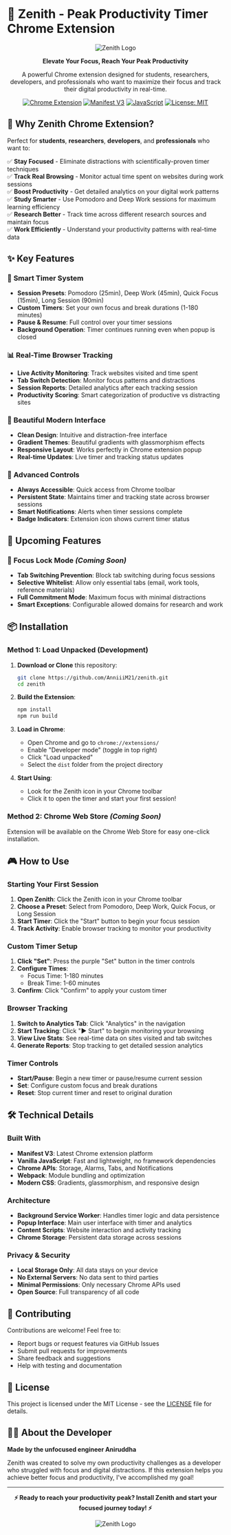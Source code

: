 # 🎯 Zenith - Peak Productivity Timer Chrome Extension

<div align="center">

![Zenith Logo](icons/zenith_logo.png)

**Elevate Your Focus, Reach Your Peak Productivity**

A powerful Chrome extension designed for students, researchers, developers, and professionals who want to maximize their focus and track their digital productivity in real-time.

[![Chrome Extension](https://img.shields.io/badge/Chrome-Extension-green.svg)](https://chrome.google.com/webstore)
[![Manifest V3](https://img.shields.io/badge/Manifest-V3-blue.svg)](https://developer.chrome.com/docs/extensions/mv3/)
[![JavaScript](https://img.shields.io/badge/JavaScript-ES6+-yellow.svg)](https://developer.mozilla.org/en-US/docs/Web/JavaScript)
[![License: MIT](https://img.shields.io/badge/License-MIT-yellow.svg)](https://opensource.org/licenses/MIT)

</div>

## 🚀 Why Zenith Chrome Extension?

Perfect for **students**, **researchers**, **developers**, and **professionals** who want to:

✅ **Stay Focused** - Eliminate distractions with scientifically-proven timer techniques  
✅ **Track Real Browsing** - Monitor actual time spent on websites during work sessions  
✅ **Boost Productivity** - Get detailed analytics on your digital work patterns  
✅ **Study Smarter** - Use Pomodoro and Deep Work sessions for maximum learning efficiency  
✅ **Research Better** - Track time across different research sources and maintain focus  
✅ **Work Efficiently** - Understand your productivity patterns with real-time data

## ✨ Key Features

### 🎯 **Smart Timer System**

- **Session Presets**: Pomodoro (25min), Deep Work (45min), Quick Focus (15min), Long Session (90min)
- **Custom Timers**: Set your own focus and break durations (1-180 minutes)
- **Pause & Resume**: Full control over your timer sessions
- **Background Operation**: Timer continues running even when popup is closed

### 📊 **Real-Time Browser Tracking**

- **Live Activity Monitoring**: Track websites visited and time spent
- **Tab Switch Detection**: Monitor focus patterns and distractions
- **Session Reports**: Detailed analytics after each tracking session
- **Productivity Scoring**: Smart categorization of productive vs distracting sites

### 🎨 **Beautiful Modern Interface**

- **Clean Design**: Intuitive and distraction-free interface
- **Gradient Themes**: Beautiful gradients with glassmorphism effects
- **Responsive Layout**: Works perfectly in Chrome extension popup
- **Real-time Updates**: Live timer and tracking status updates

### 🔧 **Advanced Controls**

- **Always Accessible**: Quick access from Chrome toolbar
- **Persistent State**: Maintains timer and tracking state across browser sessions
- **Smart Notifications**: Alerts when timer sessions complete
- **Badge Indicators**: Extension icon shows current timer status

## 🔮 Upcoming Features

### 🚫 **Focus Lock Mode** _(Coming Soon)_

- **Tab Switching Prevention**: Block tab switching during focus sessions
- **Selective Whitelist**: Allow only essential tabs (email, work tools, reference materials)
- **Full Commitment Mode**: Maximum focus with minimal distractions
- **Smart Exceptions**: Configurable allowed domains for research and work

## 📦 Installation

### Method 1: Load Unpacked (Development)

1. **Download or Clone** this repository:

   ```bash
   git clone https://github.com/AnniiiM21/zenith.git
   cd zenith
   ```

2. **Build the Extension**:

   ```bash
   npm install
   npm run build
   ```

3. **Load in Chrome**:

   - Open Chrome and go to `chrome://extensions/`
   - Enable "Developer mode" (toggle in top right)
   - Click "Load unpacked"
   - Select the `dist` folder from the project directory

4. **Start Using**:
   - Look for the Zenith icon in your Chrome toolbar
   - Click it to open the timer and start your first session!

### Method 2: Chrome Web Store _(Coming Soon)_

Extension will be available on the Chrome Web Store for easy one-click installation.

## 🎮 How to Use

### Starting Your First Session

1. **Open Zenith**: Click the Zenith icon in your Chrome toolbar
2. **Choose a Preset**: Select from Pomodoro, Deep Work, Quick Focus, or Long Session
3. **Start Timer**: Click the "Start" button to begin your focus session
4. **Track Activity**: Enable browser tracking to monitor your productivity

### Custom Timer Setup

1. **Click "Set"**: Press the purple "Set" button in the timer controls
2. **Configure Times**:
   - Focus Time: 1-180 minutes
   - Break Time: 1-60 minutes
3. **Confirm**: Click "Confirm" to apply your custom timer

### Browser Tracking

1. **Switch to Analytics Tab**: Click "Analytics" in the navigation
2. **Start Tracking**: Click "▶️ Start" to begin monitoring your browsing
3. **View Live Stats**: See real-time data on sites visited and tab switches
4. **Generate Reports**: Stop tracking to get detailed session analytics

### Timer Controls

- **Start/Pause**: Begin a new timer or pause/resume current session
- **Set**: Configure custom focus and break durations
- **Reset**: Stop current timer and reset to original duration

## 🛠️ Technical Details

### Built With

- **Manifest V3**: Latest Chrome extension platform
- **Vanilla JavaScript**: Fast and lightweight, no framework dependencies
- **Chrome APIs**: Storage, Alarms, Tabs, and Notifications
- **Webpack**: Module bundling and optimization
- **Modern CSS**: Gradients, glassmorphism, and responsive design

### Architecture

- **Background Service Worker**: Handles timer logic and data persistence
- **Popup Interface**: Main user interface with timer and analytics
- **Content Scripts**: Website interaction and activity tracking
- **Chrome Storage**: Persistent data storage across sessions

### Privacy & Security

- **Local Storage Only**: All data stays on your device
- **No External Servers**: No data sent to third parties
- **Minimal Permissions**: Only necessary Chrome APIs used
- **Open Source**: Full transparency of all code

## 🤝 Contributing

Contributions are welcome! Feel free to:

- Report bugs or request features via GitHub Issues
- Submit pull requests for improvements
- Share feedback and suggestions
- Help with testing and documentation

## 📄 License

This project is licensed under the MIT License - see the [LICENSE](LICENSE) file for details.

## 👨‍💻 About the Developer

**Made by the unfocused engineer Aniruddha**

Zenith was created to solve my own productivity challenges as a developer who struggled with focus and digital distractions. If this extension helps you achieve better focus and productivity, I've accomplished my goal!

---

<div align="center">

**⚡ Ready to reach your productivity peak? Install Zenith and start your focused journey today! ⚡**

![Zenith Logo](icons/zenith_logo.png)

</div>
